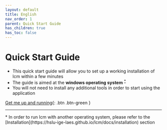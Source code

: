 ```yaml
---
layout: default
title: English
nav_order: 1
parent: Quick Start Guide
has_children: true
has_toc: false
---
```


# Quick Start Guide

- This quick start guide will allow you to set up a working installation of lcm within a few minutes
- The guide is aimed at the **windows operating system** <sup><a href="#windows">*</a></sup> 
- You will not need to install any additional tools in order to start using the application

[Get me up and running](https://hslu-ige-laes.github.io/lcm/docs/quickStartGuide/en/gettingStarted/){: .btn .btn-green }

<hr>
<a id="windows">*</a> In order to run lcm with another operating system, please refer to the [Installation](https://hslu-ige-laes.github.io/lcm/docs/installation) section 
<br>
